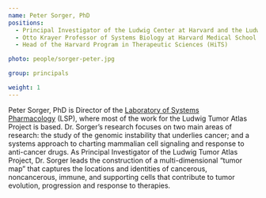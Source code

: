 ```yaml
---
name: Peter Sorger, PhD
positions:
  - Principal Investigator of the Ludwig Center at Harvard and the Ludwig Tumor Atlas Project 
  - Otto Krayer Professor of Systems Biology at Harvard Medical School
  - Head of the Harvard Program in Therapeutic Sciences (HiTS)

photo: people/sorger-peter.jpg

group: principals

weight: 1
---
```


Peter Sorger, PhD is Director of the [Laboratory of Systems Pharmacology](https://hits.harvard.edu/) (LSP), where most of the work for the Ludwig Tumor Atlas Project is based. Dr. Sorger’s research focuses on two main areas of research: the study of the genomic instability that underlies cancer; and a systems approach to charting mammalian cell signaling and response to anti-cancer drugs. As Principal Investigator of the Ludwig Tumor Atlas Project, Dr. Sorger leads the construction of a multi-dimensional “tumor map” that captures the locations and identities of cancerous, noncancerous, immune, and supporting cells that contribute to tumor evolution, progression and response to therapies.
